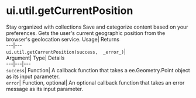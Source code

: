  
#  ui.util.getCurrentPosition 
Stay organized with collections  Save and categorize content based on your preferences. 
Gets the user's current geographic position from the browser's geolocation service. Usage| Returns  
---|---  
`ui.util.getCurrentPosition(success,  _error_)`|   
Argument|  Type| Details  
---|---|---  
`success`| Function| A callback function that takes a ee.Geometry.Point object as its input parameter.  
`error`| Function, optional| An optional callback function that takes an error message as its input parameter.  
